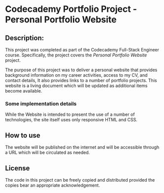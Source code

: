 # Codecademy Portfolio Project - Personal Portfolio Website

## Description:

This project was completed as part of the Codecademy Full-Stack Engineer course. Specifically, the project covers the _Personal_ _Portfolio_ _Website_ project.

The purpose of this project was to deliver a personal website that provides background information on my career activities, access to my CV, and contact details, It also provides links to a number of portfolio projects. This website is a living document which will be updated as additional items become available.

### Some implementation details

While the Website is intended to present the use of a number of technologies, the site itself uses only responsive HTML and CSS.

## How to use

The website will be published on the internet and will be accessible through a URL which will be circulated as needed.

## License

The code in this project can be freely copied and distributed provided the copies bear an appropriate acknowledgement.
